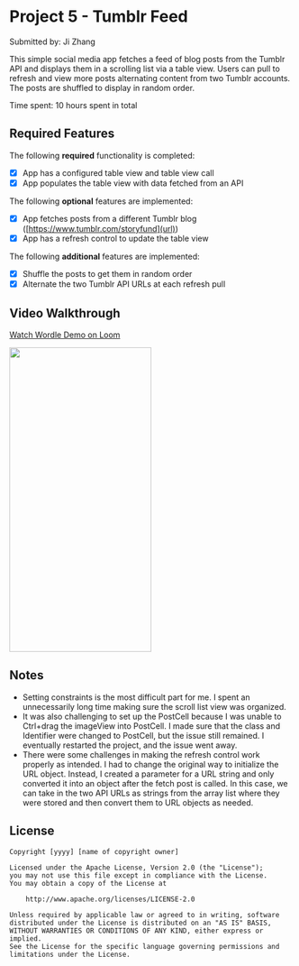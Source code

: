 # Project 5 - Tumblr Feed

Submitted by: Ji Zhang

This simple social media app fetches a feed of blog posts from the Tumblr API and displays them in a scrolling list via a table view. Users can pull to refresh and view more posts alternating content from two Tumblr accounts. The posts are shuffled to display in random order. 

Time spent: 10 hours spent in total

## Required Features

The following **required** functionality is completed:

- [X] App has a configured table view and table view call
- [X] App populates the table view with data fetched from an API

The following **optional** features are implemented:

- [X] App fetches posts from a different Tumblr blog ([https://www.tumblr.com/storyfund](url))
- [X] App has a refresh control to update the table view

The following **additional** features are implemented:

- [X] Shuffle the posts to get them in random order
- [X] Alternate the two Tumblr API URLs at each refresh pull

## Video Walkthrough

<div>
    <a href="https://imgur.com/gallery/hWvNkCd">
      <p>Watch Wordle Demo on Loom</p>
    </a>
    <a href="https://imgur.com/gallery/hWvNkCd">
      <img style="max-width:300px;" src="https://i.imgur.com/hWvNkCd.gif" width="252" height="540">
    </a>
  </div>
  

## Notes

- Setting constraints is the most difficult part for me. I spent an unnecessarily long time making sure the scroll list view was organized.
- It was also challenging to set up the PostCell because I was unable to Ctrl+drag the imageView into PostCell. I made sure that the class and Identifier were changed to PostCell, but the issue still remained. I eventually restarted the project, and the issue went away.
- There were some challenges in making the refresh control work properly as intended. I had to change the original way to initialize the URL object. Instead, I created a parameter for a URL string and only converted it into an object after the fetch post is called. In this case, we can take in the two API URLs as strings from the array list where they were stored and then convert them to URL objects as needed.

## License

    Copyright [yyyy] [name of copyright owner]

    Licensed under the Apache License, Version 2.0 (the "License");
    you may not use this file except in compliance with the License.
    You may obtain a copy of the License at

        http://www.apache.org/licenses/LICENSE-2.0

    Unless required by applicable law or agreed to in writing, software
    distributed under the License is distributed on an "AS IS" BASIS,
    WITHOUT WARRANTIES OR CONDITIONS OF ANY KIND, either express or implied.
    See the License for the specific language governing permissions and
    limitations under the License.
